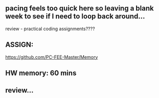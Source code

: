 ## pacing feels too quick here so leaving a blank week to see if I need to loop back around...

review - practical coding assignments????

## ASSIGN:
https://github.com/PC-FEE-Master/Memory

## HW memory: 60 mins

## review...